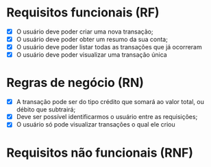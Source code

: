# Requisitos funcionais (RF)
- [x] O usuário deve poder criar uma nova transação;
- [x] O usuário deve poder obter um resumo da sua conta;
- [x] O usuário deve poder listar todas as transações que já ocorreram
- [x] O usuário deve poder visualizar uma transação única

# Regras de negócio (RN)
- [x] A transação pode ser do tipo crédito que somará ao valor total, ou débito que subtrairá;
- [x] Deve ser possível identificarmos o usuário entre as requisições;
- [x] O usuário só pode visualizar transações o qual ele criou

# Requisitos não funcionais (RNF)